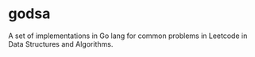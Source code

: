 # godsa

A set of implementations in Go lang for common problems in Leetcode in Data Structures and Algorithms.
